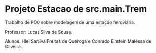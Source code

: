 # Projeto Estacao de src.main.Trem
Trabalho de POO sobre modelagem de uma estação ferroviária.

Professor: Lucas Silva de Sousa.

Alunos: Hiel Saraiva Freitas de Queiroga e
Conrado Einstein Malessa de Oliveira.
